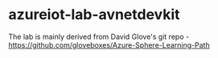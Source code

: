 # azureiot-lab-avnetdevkit
The lab is mainly derived from David Glove's git repo - https://github.com/gloveboxes/Azure-Sphere-Learning-Path
